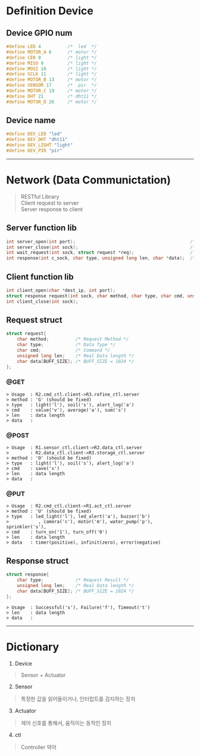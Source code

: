 

# Definition Device


## Device GPIO num 

```C
#define LED 4          /*  led  */
#define MOTOR_A 6      /* motor */
#define CE0 8          /* light */
#define MISO 9         /* light */
#define MOSI 10        /* light */
#define SCLK 11        /* light */
#define MOTOR_B 13     /* motor */
#define SENSOR 17      /*  pir  */
#define MOTOR_C 19     /* motor */
#define DHT 21         /* dht11 */
#define MOTOR_D 26     /* motor */
```

## Device name
```C
#define DEV_LED "led"
#define DEV_DHT "dht11"
#define DEV_LIGHT "light"
#define DEV_PIR "pir"
```

---

# Network (Data Communictation)
> RESTful Library  
> Client request to server  
> Server response to client  
## Server function lib
```C
int server_open(int port);                                           /* socket open & bind */
int server_close(int sock);                                          /* socket close */
int wait_request(int sock, struct request *req);                     /* connect(listen,accpet) & read */
int response(int c_sock, char type, unsigned long len, char *data);  /* write */
```
## Client function lib
```C
int client_open(char *dest_ip, int port);                                                          /* socket open & connect */
struct response request(int sock, char method, char type, char cmd, unsigned long len, char *data);/* write & read */
int client_close(int sock);                                                                        /* socket close */
```

## Request struct
```C
struct request{
    char method;          /* Request Method */
    char type;            /* Data Type */
    char cmd;             /* Command */
    unsigned long len;    /* Real Data length */
    char data[BUFF_SIZE]; /* BUFF_SIZE = 1024 */
};
```

### @GET
```
> Usage  : R2.cmd_ctl.client->R3.refine_ctl.server
> method : 'G' (should be fixed)
> type   : light('l'), soil('s'), alert_log('a')  
> cmd    : value('v'), average('a'), sum('s')  
> len    : data length  
> data   :   
```
### @POST
```
> Usage  : R1.sensor_ctl.client->R2.data_ctl.server  
>        : R2.data_ctl.client->R3.storage_ctl.server  
> method : 'O' (should be fixed)  
> type   : light('l'), soil('s'), alert_log('a')  
> cmd    : save('s')  
> len    : data length   
> data   :   
```
### @PUT
```
> Usage  : R2.cmd_ctl.client->R1.act_ctl.server  
> method : 'U' (should be fixed)  
> type   : led_light('l'), led_alert('a'), buzzer('b')  
>           , camera('c'), motor('m'), water_pump('p'), sprinkler('s'),    
> cmd    : turn_on('1'), turn_off('0')  
> len    : data length  
> data   : timer(positive), infinit(zero), error(negative)
```
## Response struct
```C
struct response{
    char type;            /* Request Result */
    unsigned long len;    /* Real Data length */
    char data[BUFF_SIZE]; /* BUFF_SIZE = 1024 */
};
```
```
> Usage  : Successful('s'), Failure('f'), Timeout('t')  
> len    : data length  
> data   :   
```
---

# Dictionary

1. Device
 > Sensor + Actuator
2. Sensor
 > 특정한 값을 읽어들이거나, 인터럽트를 감지하는 장치
3. Actuator
 > 제어 신호를 통해서, 움직이는 동적인 장치
4. ctl
 > Controller 약어


